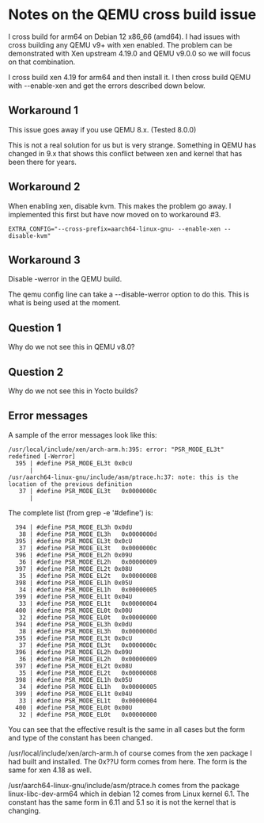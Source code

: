 # Notes on the QEMU cross build issue

I cross build for arm64 on Debian 12 x86_66 (amd64).
I had issues with cross building any QEMU v9+ with xen enabled.
The problem can be demonstrated with Xen upstream 4.19.0 and QEMU v9.0.0 so we
will focus on that combination.

I cross build xen 4.19 for arm64 and then install it.  I then cross build QEMU
with --enable-xen and get the errors described down below.

## Workaround 1

This issue goes away if you use QEMU 8.x.  (Tested 8.0.0)

This is not a real solution for us but is very strange.  Something in QEMU has
changed in 9.x that shows this conflict between xen and kernel that has been
there for years.

## Workaround 2

When enabling xen, disable kvm.  This makes the problem go away.
I implemented this first but have now moved on to workaround #3.

```
EXTRA_CONFIG="--cross-prefix=aarch64-linux-gnu- --enable-xen --disable-kvm"
```

## Workaround 3

Disable -werror in the QEMU build.

The qemu config line can take a --disable-werror option to do this.
This is what is being used at the moment.

## Question 1

Why do we not see this in QEMU v8.0?

## Question 2

Why do we not see this in Yocto builds?

## Error messages

A sample of the error messages look like this:

```
/usr/local/include/xen/arch-arm.h:395: error: "PSR_MODE_EL3t" redefined [-Werror]
  395 | #define PSR_MODE_EL3t 0x0cU
      |
/usr/aarch64-linux-gnu/include/asm/ptrace.h:37: note: this is the location of the previous definition
   37 | #define PSR_MODE_EL3t   0x0000000c
      |
```

The complete list (from grep -e '#define') is:

```
  394 | #define PSR_MODE_EL3h 0x0dU
   38 | #define PSR_MODE_EL3h   0x0000000d
  395 | #define PSR_MODE_EL3t 0x0cU
   37 | #define PSR_MODE_EL3t   0x0000000c
  396 | #define PSR_MODE_EL2h 0x09U
   36 | #define PSR_MODE_EL2h   0x00000009
  397 | #define PSR_MODE_EL2t 0x08U
   35 | #define PSR_MODE_EL2t   0x00000008
  398 | #define PSR_MODE_EL1h 0x05U
   34 | #define PSR_MODE_EL1h   0x00000005
  399 | #define PSR_MODE_EL1t 0x04U
   33 | #define PSR_MODE_EL1t   0x00000004
  400 | #define PSR_MODE_EL0t 0x00U
   32 | #define PSR_MODE_EL0t   0x00000000
  394 | #define PSR_MODE_EL3h 0x0dU
   38 | #define PSR_MODE_EL3h   0x0000000d
  395 | #define PSR_MODE_EL3t 0x0cU
   37 | #define PSR_MODE_EL3t   0x0000000c
  396 | #define PSR_MODE_EL2h 0x09U
   36 | #define PSR_MODE_EL2h   0x00000009
  397 | #define PSR_MODE_EL2t 0x08U
   35 | #define PSR_MODE_EL2t   0x00000008
  398 | #define PSR_MODE_EL1h 0x05U
   34 | #define PSR_MODE_EL1h   0x00000005
  399 | #define PSR_MODE_EL1t 0x04U
   33 | #define PSR_MODE_EL1t   0x00000004
  400 | #define PSR_MODE_EL0t 0x00U
   32 | #define PSR_MODE_EL0t   0x00000000
```

You can see that the effective result is the same in all cases but the form
and type of the constant has been changed.

/usr/local/include/xen/arch-arm.h of course comes from the xen package I had
built and installed.  The 0x??U form comes from here.  The form is the same for
xen 4.18 as well.

/usr/aarch64-linux-gnu/include/asm/ptrace.h comes from the package
linux-libc-dev-arm64 which in debian 12 comes from Linux kernel 6.1.
The constant has the same form in 6.11 and 5.1 so it is not the kernel that is
changing.
